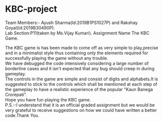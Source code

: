 # KBC-project
Team Members:- Ayush Sharma(Id:2019B1PS1027P) and Rakshay Goyal(Id:2019B30490P).                                
Lab Section:P11(taken by Ms.Vijay Kumari).
Assignment Name The KBC Game.

The KBC game is has been made to come off as very simple to play,precise and in a minimalist style thus containing only the elements required for successfully playing the game without any trouble.                                         
We have debugged the code intensively considering a large number of borderline cases and it isn't expected that any bug should creep in during gameplay.                                                                                         
The controls in the game are simple and consist of digits and alphabets.It is suggested to stick to the controls which shall be mentioned at each step of the gameplay to have a realistic experience of the popular "Kaun Banega Crorepati".               
Hope you have fun playing the KBC game.                                                                                           
P.S.:-I understand that it is an official graded assignment but we would be very grateful to receive suggestions on how we could have written a better code.Thank You.
